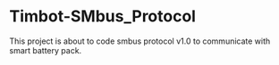 # Timbot-SMbus_Protocol
 This project is about to code smbus protocol v1.0 to communicate with smart battery pack.
